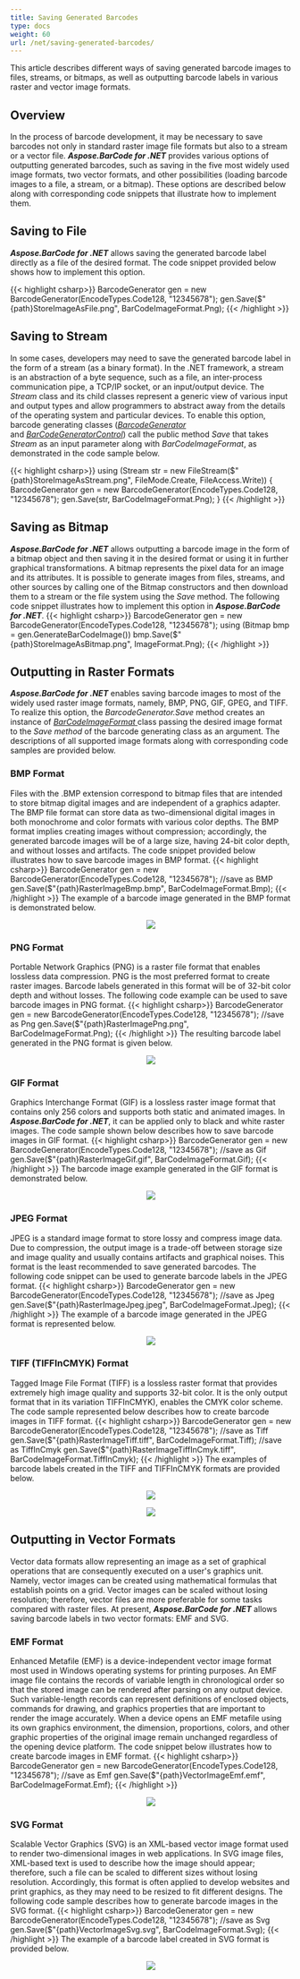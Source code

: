 ```yaml
---
title: Saving Generated Barcodes
type: docs
weight: 60
url: /net/saving-generated-barcodes/
---
```


This article describes different ways of saving generated barcode images to files, streams, or bitmaps, as well as outputting barcode labels in various raster and vector image formats.

## Overview
In the process of barcode development, it may be necessary to save barcodes not only in standard raster image file formats but also to a stream or a vector file. ***Aspose.BarCode for .NET*** provides various options of outputting generated barcodes, such as saving in the five most widely used image formats, two vector formats, and other possibilities (loading barcode images to a file, a stream, or a bitmap). These options are described below along with corresponding code snippets that illustrate how to implement them.

## Saving to File
***Aspose.BarCode for .NET*** allows saving the generated barcode label directly as a file of the desired format. The code snippet provided below shows how to implement this option.  
  
{{< highlight csharp>}}
BarcodeGenerator gen = new BarcodeGenerator(EncodeTypes.Code128, "12345678");
gen.Save($"{path}StoreImageAsFile.png", BarCodeImageFormat.Png);
{{< /highlight >}} 

## Saving to Stream
In some cases, developers may need to save the generated barcode label in the form of a stream (as a binary format). In the .NET framework, a stream is an abstraction of a byte sequence, such as a file, an inter-process communication pipe, a TCP/IP socket, or an input/output device. The *Stream* class and its child classes represent a generic view of various input and output types and allow programmers to abstract away from the details of the operating system and particular devices. To enable this option, barcode generating classes ([*BarcodeGenerator*](https://apireference.aspose.com/barcode/net/aspose.barcode.generation/barcodegenerator) and [*BarCodeGeneratorControl*](https://apireference.aspose.com/barcode/net/aspose.barcode.windows.forms/barcodegeneratorcontrol)) call the public method *Save* that takes *Stream* as an input parameter along with *BarCodeImageFormat*, as demonstrated in the code sample below.  

{{< highlight csharp>}}
using (Stream str = new FileStream($"{path}StoreImageAsStream.png", FileMode.Create, FileAccess.Write))
{
    BarcodeGenerator gen = new BarcodeGenerator(EncodeTypes.Code128, "12345678");
    gen.Save(str, BarCodeImageFormat.Png);
}
{{< /highlight >}} 

## Saving as Bitmap

***Aspose.BarCode for .NET*** allows outputting a barcode image in the form of a bitmap object and then saving it in the desired format or using it in further graphical transformations. A bitmap represents the pixel data for an image and its attributes. It is possible to generate images from files, streams, and other sources by calling one of the Bitmap constructors and then download them to a stream or the file system using the *Save* method. The following code snippet illustrates how to implement this option in ***Aspose.BarCode for .NET***.
{{< highlight csharp>}}
BarcodeGenerator gen = new BarcodeGenerator(EncodeTypes.Code128, "12345678");
using (Bitmap bmp = gen.GenerateBarCodeImage())
    bmp.Save($"{path}StoreImageAsBitmap.png", ImageFormat.Png);
{{< /highlight >}} 

## Outputting in Raster Formats

***Aspose.BarCode for .NET*** enables saving barcode images to most of the widely used raster image formats, namely, BMP, PNG, GIF, GPEG, and TIFF. To realize this option, the *BarcodeGenerator.Save* method creates an instance of [*BarCodeImageFormat* ](https://apireference.aspose.com/barcode/net/aspose.barcode/barcodeimageformat) class passing the desired image format to the *Save method* of the barcode generating class as an argument. The descriptions of all supported image formats along with corresponding code samples are provided below.

### BMP Format
Files with the .BMP extension correspond to bitmap files that are intended to store bitmap digital images and are independent of a graphics adapter. The BMP file format can store data as two-dimensional digital images in both monochrome and color formats with various color depths. The BMP format implies creating images without compression; accordingly, the generated barcode images will be of a large size, having 24-bit color depth, and without losses and artifacts. 
The code snippet provided below illustrates how to save barcode images in BMP format.
{{< highlight csharp>}}
BarcodeGenerator gen = new BarcodeGenerator(EncodeTypes.Code128, "12345678");
//save as BMP
gen.Save($"{path}RasterImageBmp.bmp", BarCodeImageFormat.Bmp);
{{< /highlight >}}
The example of a barcode image generated in the BMP format is demonstrated below.
<p align="center"><image src="RasterImageBmp.bmp"></p>

### PNG Format
Portable Network Graphics (PNG) is a raster file format that enables lossless data compression. PNG is the most preferred format to create raster images. Barcode labels generated in this format will be of 32-bit color depth and without losses. The following code example can be used to save barcode images in PNG format.
{{< highlight csharp>}}
BarcodeGenerator gen = new BarcodeGenerator(EncodeTypes.Code128, "12345678");
//save as Png
gen.Save($"{path}RasterImagePng.png", BarCodeImageFormat.Png);
{{< /highlight >}} 
The resulting barcode label generated in the PNG format is given below.
<p align="center"><image src="RasterImageBmp.bmp"></p>

### GIF Format
Graphics Interchange Format (GIF) is a lossless raster image format that contains only 256 colors and supports both static and animated images. In ***Aspose.BarCode for .NET***, it can be applied only to black and white raster images. The code sample shown below describes how to save barcode images in GIF format.
{{< highlight csharp>}}
BarcodeGenerator gen = new BarcodeGenerator(EncodeTypes.Code128, "12345678");
//save as Gif
gen.Save($"{path}RasterImageGif.gif", BarCodeImageFormat.Gif);
{{< /highlight >}} 
The barcode image example generated in the GIF format is demonstrated below.
<p align="center"><image src="RasterImageGif.gif"></p>

### JPEG Format
JPEG is a standard image format to store lossy and compress image data. Due to compression, the output image is a trade-off between storage size and image quality and usually contains artifacts and graphical noises. This format is the least recommended to save generated barcodes. The following code snippet can be used to generate barcode labels in the JPEG format.
{{< highlight csharp>}}
BarcodeGenerator gen = new BarcodeGenerator(EncodeTypes.Code128, "12345678");
//save as Jpeg
gen.Save($"{path}RasterImageJpeg.jpeg", BarCodeImageFormat.Jpeg);
{{< /highlight >}} 
The example of a barcode image generated in the JPEG format is represented below.
<p align="center"><image src="RasterImageJpeg.jpeg"></p>

### TIFF (TIFFInCMYK) Format
Tagged Image File Format (TIFF) is a lossless raster format that provides extremely high image quality and supports 32-bit color. It is the only output format that in its variation TIFFInCMYK), enables the CMYK color scheme. The code sample represented below describes how to create barcode images in TIFF format.
{{< highlight csharp>}}
BarcodeGenerator gen = new BarcodeGenerator(EncodeTypes.Code128, "12345678");
//save as Tiff
gen.Save($"{path}RasterImageTiff.tiff", BarCodeImageFormat.Tiff);
//save as TiffInCmyk
gen.Save($"{path}RasterImageTiffInCmyk.tiff", BarCodeImageFormat.TiffInCmyk);
{{< /highlight >}} 
The examples of barcode labels created in the TIFF and TIFFInCMYK formats are provided below.
<a href="RasterImageTiff.tiff"> <p align="center"><img src="RasterImagePng.png" alttext="Saving to TIFF format"> </p></a>
<a href="RasterImageTiffInCmyk.tiff"> <p align="center"><img src="RasterImagePng.png" alttext="Saving to TIFF format"> </p></a>

## Outputting in Vector Formats
Vector data formats allow representing an image as a set of graphical operations that are consequently executed on a user's graphics unit. Namely, vector images can be created using mathematical formulas that establish points on a grid. Vector images can be scaled without losing resolution; therefore, vector files are more preferable for some tasks compared with raster files. At present, ***Aspose.BarCode for .NET*** allows saving barcode labels in two vector formats: EMF and SVG.

### EMF Format
Enhanced Metafile (EMF) is a device-independent vector image format most used in Windows operating systems for printing purposes. An EMF image file contains the records of variable length in chronological order so that the stored image can be rendered after parsing on any output device. Such variable-length records can represent definitions of enclosed objects, commands for drawing, and graphics properties that are important to render the image accurately. When a device opens an EMF metafile using its own graphics environment, the dimension, proportions, colors, and other graphic properties of the original image remain unchanged regardless of the opening device platform. The code snippet below illustrates how to create barcode images in EMF format.
{{< highlight csharp>}}
BarcodeGenerator gen = new BarcodeGenerator(EncodeTypes.Code128, "12345678");
//save as Emf
gen.Save($"{path}VectorImageEmf.emf", BarCodeImageFormat.Emf);
{{< /highlight >}} 
<a href="VectorImageEmf.emf"> <p align="center"><img src="RasterImagePng.png" alttext="Saving to EMF format"> </p></a>


### SVG Format
Scalable Vector Graphics (SVG) is an XML-based vector image format used to render two-dimensional images in web applications. In SVG image files, XML-based text is used to describe how the image should appear; therefore, such a file can be scaled to different sizes without losing resolution. Accordingly, this format is often applied to develop websites and print graphics, as they may need to be resized to fit different designs. The following code sample describes how to generate barcode images in the SVG format.
{{< highlight csharp>}}
BarcodeGenerator gen = new BarcodeGenerator(EncodeTypes.Code128, "12345678");
//save as Svg
gen.Save($"{path}VectorImageSvg.svg", BarCodeImageFormat.Svg);
{{< /highlight >}} 
The example of a barcode label created in SVG format is provided below.
<p align="center"><image src="VectorImageSvg.svg"></p>